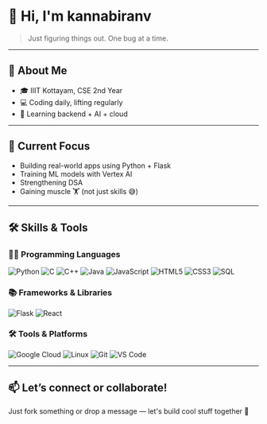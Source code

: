 # 👋 Hi, I'm kannabiranv

> Just figuring things out. One bug at a time.

---

## 🏫 About Me
- 🎓 IIIT Kottayam, CSE 2nd Year  
- 💻 Coding daily, lifting regularly  
- 🚀 Learning backend + AI + cloud

---

## 🧠 Current Focus
- Building real-world apps using Python + Flask  
- Training ML models with Vertex AI  
- Strengthening DSA  
- Gaining muscle 🏋 (not just skills 😅)

---

## 🛠 Skills & Tools

### 👨‍💻 Programming Languages  
![Python](https://img.shields.io/badge/Python-3776AB?style=for-the-badge&logo=python&logoColor=white)  ![C](https://img.shields.io/badge/C-00599C?style=for-the-badge&logo=c&logoColor=white)  ![C++](https://img.shields.io/badge/C++-00599C?style=for-the-badge&logo=cplusplus&logoColor=white)  ![Java](https://img.shields.io/badge/Java-ED8B00?style=for-the-badge&logo=openjdk&logoColor=white)  ![JavaScript](https://img.shields.io/badge/JavaScript-F7DF1E?style=for-the-badge&logo=javascript&logoColor=black)  ![HTML5](https://img.shields.io/badge/HTML5-E34F26?style=for-the-badge&logo=html5&logoColor=white)  ![CSS3](https://img.shields.io/badge/CSS3-1572B6?style=for-the-badge&logo=css3&logoColor=white)  ![SQL](https://img.shields.io/badge/SQL-4479A1?style=for-the-badge&logo=mysql&logoColor=white)

### 📚 Frameworks & Libraries  
![Flask](https://img.shields.io/badge/Flask-000000?style=for-the-badge&logo=flask&logoColor=white)  ![React](https://img.shields.io/badge/React-20232A?style=for-the-badge&logo=react&logoColor=61DAFB)  

### 🛠 Tools & Platforms  
![Google Cloud](https://img.shields.io/badge/Google%20Cloud-4285F4?style=for-the-badge&logo=googlecloud&logoColor=white)  ![Linux](https://img.shields.io/badge/Linux-FCC624?style=for-the-badge&logo=linux&logoColor=black)  ![Git](https://img.shields.io/badge/Git-F05032?style=for-the-badge&logo=git&logoColor=white)  ![VS Code](https://img.shields.io/badge/VS%20Code-007ACC?style=for-the-badge&logo=visualstudiocode&logoColor=white)

---

## 📫 Let’s connect or collaborate!
Just fork something or drop a message — let's build cool stuff together 🚀
